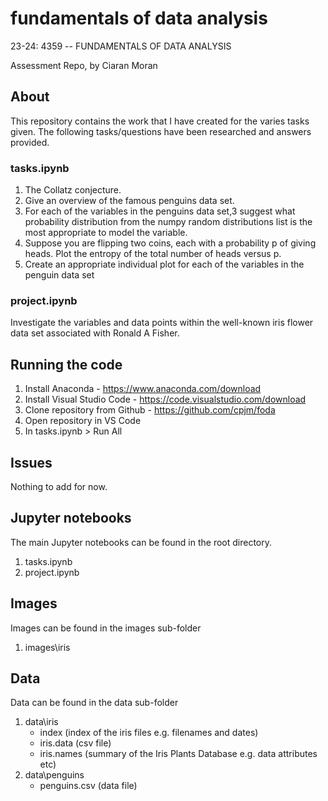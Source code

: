 # fundamentals of data analysis
23-24: 4359 -- FUNDAMENTALS OF DATA ANALYSIS

Assessment Repo, by Ciaran Moran


## About
This repository contains the work that I have created for the varies tasks given.
The following tasks/questions have been researched and answers provided.

### tasks.ipynb
 1. The Collatz conjecture.
 2. Give an overview of the famous penguins data set.
 3. For each of the variables in the penguins data set,3 suggest what probability distribution from the numpy random distributions list is the most appropriate to model the variable.
 4. Suppose you are flipping two coins, each with a probability p of giving heads. Plot the entropy of the total number of heads versus p.
5. Create an appropriate individual plot for each of the variables in the penguin data set

### project.ipynb
Investigate the variables and data points within the well-known iris flower data set associated with Ronald A Fisher.

## Running the code
1. Install Anaconda - https://www.anaconda.com/download
2. Install Visual Studio Code - https://code.visualstudio.com/download
3. Clone repository from Github - https://github.com/cpjm/foda
4. Open repository in VS Code
5. In tasks.ipynb > Run All

## Issues
Nothing to add for now.

## Jupyter notebooks
The main Jupyter notebooks can be found in the root directory.
1. tasks.ipynb
2. project.ipynb

## Images
Images can be found in the images sub-folder
1. images\iris

## Data
Data can be found in the data sub-folder
1. data\iris
    - index (index of the iris files e.g. filenames and dates)
    - iris.data (csv file)
    - iris.names (summary of the Iris Plants Database e.g. data attributes etc)
2. data\penguins
    - penguins.csv (data file)


